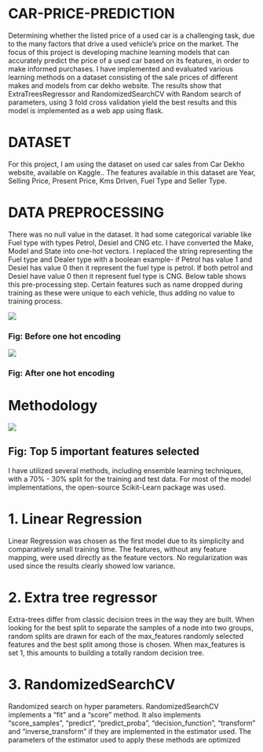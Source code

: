 # CAR-PRICE-PREDICTION
Determining whether the listed price of a used car is a challenging task, due to the many factors that drive a used vehicle’s price on the market. The focus of this project is developing machine learning models that can accurately predict the price of a used car based on its features, in order to make informed purchases. I have implemented and evaluated various learning methods on a dataset consisting of the sale prices of different makes and models from car dekho website. The results show that ExtraTreesRegressor and RandomizedSearchCV with Random search of parameters, using 3 fold cross validation yield the best results and this model is implemented as a web app using flask.

# DATASET
For this project, I am using the dataset on used car sales from Car Dekho website, available on Kaggle.. The features available in this dataset are Year, Selling Price, Present Price, Kms Driven, Fuel Type and Seller Type.

# DATA PREPROCESSING
There was no null value in the dataset. It had some categorical variable like Fuel type with types Petrol, Desiel and CNG etc. I have converted the Make, Model and State into one-hot vectors. I replaced the string representing the Fuel type and Dealer type with a boolean example- if Petrol has value 1 and Desiel has value 0 then it represent the fuel type is petrol. If both petrol and Desiel have value 0 then it represent fuel type is CNG. Below table shows this pre-processing step. Certain features such as name dropped during training as these were unique to each vehicle, thus adding no value to training process.

<p align ="centre"><img src ="https://user-images.githubusercontent.com/49056493/126598550-292a0c98-d4e3-48c3-9dc9-ce1820f34d8d.png"></p>

<h3 align ="centre"> <b>Fig: Before one hot encoding</b> </h3>

<p align ="centre"><img src ="https://user-images.githubusercontent.com/49056493/126598638-2f1f5315-f5d3-4124-932f-a783b9948051.png"></p>

<h3 align ="centre"> <b>Fig: After one hot encoding</b> </h3>


# Methodology

<p align ="centre"><img src ="https://user-images.githubusercontent.com/49056493/126599069-e6fbe3fb-22a6-44e8-82c6-64d703811386.png"></p>
<h2 align ="centre"> Fig: Top 5 important features selected </h2>


I have utilized several methods, including ensemble learning techniques, with a 70% - 30% split for the training and test data. For most of the model implementations, the open-source Scikit-Learn package was used.

# 1. Linear Regression
Linear Regression was chosen as the first model due to its simplicity and comparatively small training time. The features, without any feature mapping, were used directly as the feature vectors. No regularization was used since the results clearly showed low variance.
# 2. Extra tree regressor
Extra-trees differ from classic decision trees in the way they are built. When looking for the best split to separate the samples of a node into two groups, random splits are drawn for each of the max_features randomly selected features and the best split among those is chosen. When max_features is set 1, this amounts to building a totally random decision tree.
# 3. RandomizedSearchCV
Randomized search on hyper parameters. RandomizedSearchCV implements a “fit” and a “score” method. It also implements “score_samples”, “predict”, “predict_proba”, “decision_function”, “transform” and “inverse_transform” if they are implemented in the estimator used. The parameters of the estimator used to apply these methods are optimized
